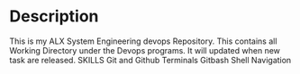 # Description
This is my ALX System Engineering devops Repository. This contains all Working Directory under the Devops programs. It will updated when new task are released.
SKILLS
 Git and Github
 Terminals
 Gitbash
 Shell Navigation
